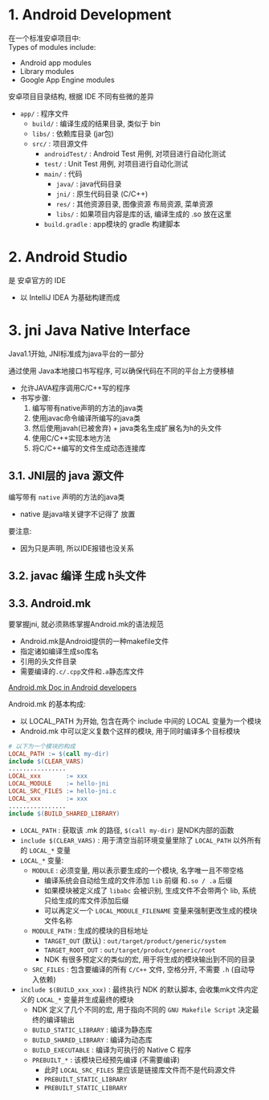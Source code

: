 # 1. Android Development

在一个标准安卓项目中:  
Types of modules include:
* Android app modules
* Library modules
* Google App Engine modules


安卓项目目录结构, 根据 IDE 不同有些微的差异

* `app/`          : 程序文件
  * `build/`      : 编译生成的结果目录, 类似于 bin
  * `libs/`       : 依赖库目录 (jar包)
  * `src/`        : 项目源文件
    * `androidTest/` : Android Test 用例, 对项目进行自动化测试
    * `test/`        : Unit Test 用例, 对项目进行自动化测试
    * `main/`     : 代码
      * `java/`   : java代码目录
      * `jni/`    : 原生代码目录 (C/C++)
      * `res/`    : 其他资源目录, 图像资源 布局资源, 菜单资源 
      * `libs/`   : 如果项目内容是库的话, 编译生成的 .so 放在这里   
    * `build.gradle` : app模块的 gradle 构建脚本

# 2. Android Studio

是 安卓官方的 IDE
* 以 IntelliJ IDEA 为基础构建而成

# 3. jni Java Native Interface 

Java1.1开始, JNI标准成为java平台的一部分 

通过使用 Java本地接口书写程序, 可以确保代码在不同的平台上方便移植
* 允许JAVA程序调用C/C++写的程序
* 书写步骤:
  1. 编写带有native声明的方法的java类
  2. 使用javac命令编译所编写的java类
  3. 然后使用javah(已被舍弃) + java类名生成扩展名为h的头文件
  4. 使用C/C++实现本地方法
  5. 将C/C++编写的文件生成动态连接库

## 3.1. JNI层的 java 源文件

编写带有 `native` 声明的方法的java类
* native 是java啥关键字不记得了 放置

要注意:
* 因为只是声明, 所以IDE报错也没关系

## 3.2. javac 编译 生成 h头文件

## 3.3. Android.mk

要掌握jni, 就必须熟练掌握Android.mk的语法规范
* Android.mk是Android提供的一种makefile文件
* 指定诸如编译生成so库名
* 引用的头文件目录
* 需要编译的`.c/.cpp`文件和`.a`静态库文件

[Android.mk Doc in Android developers](https://developer.android.com/ndk/guides/android_mk#npv)

Android.mk 的基本构成: 
* 以 LOCAL_PATH 为开始, 包含在两个 include 中间的 LOCAL 变量为一个模块
* Android.mk 中可以定义复数个这样的模块, 用于同时编译多个目标模块

```makefile
# 以下为一个模块的构成
LOCAL_PATH := $(call my-dir)  
include $(CLEAR_VARS)  
................  
LOCAL_xxx       := xxx  
LOCAL_MODULE    := hello-jni  
LOCAL_SRC_FILES := hello-jni.c  
LOCAL_xxx       := xxx  
................  
include $(BUILD_SHARED_LIBRARY)

```

* `LOCAL_PATH`            : 获取该 .mk 的路径, `$(call my-dir)` 是NDK内部的函数
* `include $(CLEAR_VARS)` : 用于清空当前环境变量里除了 `LOCAL_PATH` 以外所有的 `LOCAL_*` 变量
* `LOCAL_*` 变量:
  * `MODULE` : 必须变量, 用以表示要生成的一个模块, 名字唯一且不带空格
    * 编译系统会自动给生成的文件添加 `lib` 前缀 和`.so / .a` 后缀
    * 如果模块被定义成了 `libabc` 会被识别, 生成文件不会带两个 lib, 系统只给生成的库文件添加后缀
    * 可以再定义一个 `LOCAL_MODULE_FILENAME` 变量来强制更改生成的模块文件名称
  * `MODULE_PATH` : 生成的模块的目标地址
    * `TARGET_OUT` (默认)  : `out/target/product/generic/system`
    * `TARGET_ROOT_OUT`    : `out/target/product/generic/root`
    * NDK 有很多预定义的类似的宏, 用于将生成的模块输出到不同的目录
  * `SRC_FILES`   : 包含要编译的所有 `C/C++` 文件, 空格分开, 不需要 `.h` (自动导入依赖)
* `include $(BUILD_xxx_xxx)` : 最终执行 NDK 的默认脚本, 会收集mk文件内定义的 `LOCAL_*` 变量并生成最终的模块
  * NDK 定义了几个不同的宏, 用于指向不同的 `GNU Makefile Script` 决定最终的编译输出
  * `BUILD_STATIC_LIBRARY`    : 编译为静态库
  * `BUILD_SHARED_LIBRARY`    : 编译为动态库
  * `BUILD_EXECUTABLE`        : 编译为可执行的 Native C 程序
  * `PREBUILT_*`              : 该模块已经预先编译 (不需要编译)
    * 此时 `LOCAL_SRC_FILES` 里应该是链接库文件而不是代码源文件
    * `PREBUILT_STATIC_LIBRARY` 
    * `PREBUILT_STATIC_LIBRARY`

